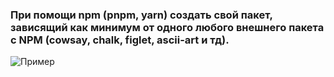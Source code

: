### При помощи npm (pnpm, yarn) создать свой пакет, зависящий как минимум от одного любого внешнего пакета c NPM (cowsay, chalk, figlet, ascii-art и тд).

![Пример](https://media.rawg.io/media/screenshots/ef4/ef4c2cdc27c6de7bb94775ed274accf5.jpg)
